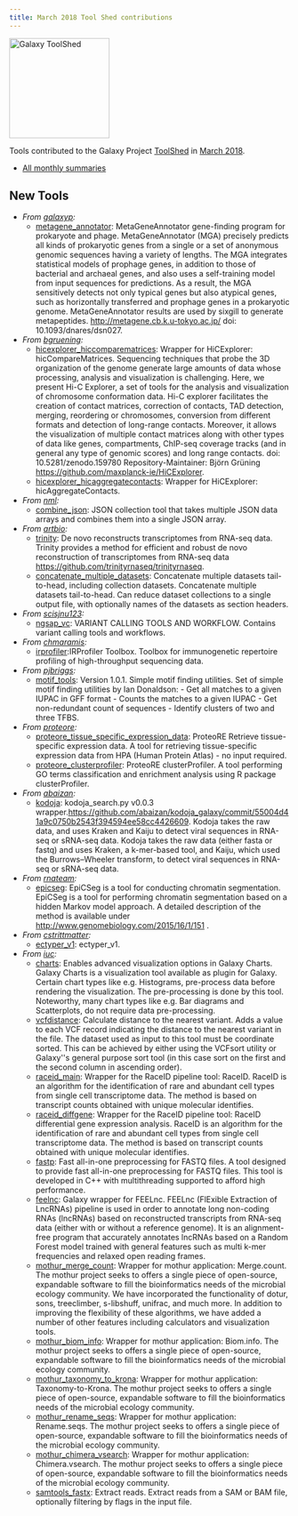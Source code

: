 ```yaml
---
title: March 2018 Tool Shed contributions
---
```


[<img class="pull-right" src="/src/images/galaxy-logos/galaxy-toolshed-300.png" alt="Galaxy ToolShed" width="180">](http://toolshed.g2.bx.psu.edu/)

Tools contributed to the Galaxy Project [ToolShed](http://toolshed.g2.bx.psu.edu/) in [March 2018](/src/galaxy-updates/2018-04/index.md).

* [All monthly summaries](/src/toolshed/contributions/index.md)

## New Tools

* *From [galaxyp](https://toolshed.g2.bx.psu.edu/view/galaxyp):*
   * [metagene_annotator](https://toolshed.g2.bx.psu.edu/view/galaxyp/metagene_annotator):  MetaGeneAnnotator gene-finding program for prokaryote and phage. MetaGeneAnnotator (MGA) precisely predicts all kinds of   prokaryotic genes from a single or a set of anonymous   genomic sequences having a variety of lengths.   The MGA integrates statistical models of prophage genes,   in addition to those of bacterial and archaeal genes,   and also uses a self-training model from input sequences   for predictions. As a result, the MGA sensitively detects   not only typical genes but also atypical genes, such as   horizontally transferred and prophage genes in a   prokaryotic genome.     MetaGeneAnnotator results are used by sixgill to generate   metapeptides.    http://metagene.cb.k.u-tokyo.ac.jp/    doi: 10.1093/dnares/dsn027.
* *From [bgruening](https://toolshed.g2.bx.psu.edu/view/bgruening):*
   * [hicexplorer_hiccomparematrices](https://toolshed.g2.bx.psu.edu/view/bgruening/hicexplorer_hiccomparematrices):  Wrapper for HiCExplorer: hicCompareMatrices. Sequencing techniques that probe the 3D organization of the genome generate large amounts of  data whose processing, analysis and visualization is challenging. Here, we present Hi-C Explorer,  a set of tools for the analysis and visualization of chromosome conformation data. Hi-C explorer  facilitates the creation of contact matrices, correction of contacts, TAD detection, merging,  reordering or chromosomes, conversion from different formats and detection of long-range contacts.  Moreover, it allows the visualization of multiple contact matrices along with other types of data  like genes, compartments, ChIP-seq coverage tracks (and in general any type of genomic scores) and long range contacts.    doi: 10.5281/zenodo.159780    Repository-Maintainer: Björn Grüning    https://github.com/maxplanck-ie/HiCExplorer.
   * [hicexplorer_hicaggregatecontacts](https://toolshed.g2.bx.psu.edu/view/bgruening/hicexplorer_hicaggregatecontacts):  Wrapper for HiCExplorer: hicAggregateContacts. 
* *From [nml](https://toolshed.g2.bx.psu.edu/view/nml):*
   * [combine_json](https://toolshed.g2.bx.psu.edu/view/nml/combine_json):  JSON collection tool that takes multiple JSON data arrays and combines them into a single JSON array. 
* *From [artbio](https://toolshed.g2.bx.psu.edu/view/artbio):*
   * [trinity](https://toolshed.g2.bx.psu.edu/view/artbio/trinity):  De novo reconstructs transcriptomes from RNA-seq data. Trinity provides a method for efficient and robust de novo reconstruction of transcriptomes from RNA-seq data    https://github.com/trinityrnaseq/trinityrnaseq.
   * [concatenate_multiple_datasets](https://toolshed.g2.bx.psu.edu/view/artbio/concatenate_multiple_datasets):  Concatenate multiple datasets tail-to-head, including collection datasets. Concatenate multiple datasets tail-to-head. Can reduce dataset collections to a single output file, with optionally names of the datasets as section headers.
* *From [scisjnu123](https://toolshed.g2.bx.psu.edu/view/scisjnu123):*
   * [ngsap_vc](https://toolshed.g2.bx.psu.edu/view/scisjnu123/ngsap_vc):  VARIANT CALLING TOOLS AND WORKFLOW. Contains variant calling tools and workflows.
* *From [chmaramis](https://toolshed.g2.bx.psu.edu/view/chmaramis):*
   * [irprofiler](https://toolshed.g2.bx.psu.edu/view/chmaramis/irprofiler):IRProfiler Toolbox. Toolbox for immunogenetic repertoire profiling of high-throughput sequencing data.
* *From [pjbriggs](https://toolshed.g2.bx.psu.edu/view/pjbriggs):*
   * [motif_tools](https://toolshed.g2.bx.psu.edu/view/pjbriggs/motif_tools): Version 1.0.1. Simple motif finding utilities. Set of simple motif finding utilities by Ian Donaldson:    - Get all matches to a given IUPAC in GFF format  - Counts the matches to a given IUPAC  - Get non-redundant count of sequences  - Identify clusters of two and three TFBS.
* *From [proteore](https://toolshed.g2.bx.psu.edu/view/proteore):*
   * [proteore_tissue_specific_expression_data](https://toolshed.g2.bx.psu.edu/view/proteore/proteore_tissue_specific_expression_data):  ProteoRE Retrieve tissue-specific expression data. A tool for retrieving tissue-specific expression data from HPA (Human Protein Atlas) - no input required.
   * [proteore_clusterprofiler](https://toolshed.g2.bx.psu.edu/view/proteore/proteore_clusterprofiler):  ProteoRE clusterProfiler. A tool performing GO terms classification and enrichment analysis using R package clusterProfiler.
* *From [abaizan](https://toolshed.g2.bx.psu.edu/view/abaizan):*
   * [kodoja](https://toolshed.g2.bx.psu.edu/view/abaizan/kodoja): kodoja_search.py v0.0.3 wrapper.https://github.com/abaizan/kodoja_galaxy/commit/55004d41a9c0750b2543f394594ee58cc4426609. Kodoja takes the raw data, and uses Kraken and Kaiju to detect viral sequences in RNA-seq or sRNA-seq data. Kodoja takes the raw data (either fasta or fastq) and uses Kraken, a k-mer-based tool, and Kaiju, which used the Burrows–Wheeler transform, to detect viral sequences in RNA-seq or sRNA-seq data.
* *From [rnateam](https://toolshed.g2.bx.psu.edu/view/rnateam):*
   * [epicseg](https://toolshed.g2.bx.psu.edu/view/rnateam/epicseg):  EpiCSeg is a tool for conducting chromatin segmentation. EpiCSeg is a tool for performing chromatin segmentation based on  a hidden Markov model approach.  A detailed description of the method is available under  http://www.genomebiology.com/2015/16/1/151 .
* *From [cstrittmatter](https://toolshed.g2.bx.psu.edu/view/cstrittmatter):*
   * [ectyper_v1](https://toolshed.g2.bx.psu.edu/view/cstrittmatter/ectyper_v1):  ectyper_v1. 
* *From [iuc](https://toolshed.g2.bx.psu.edu/view/iuc):*
   * [charts](https://toolshed.g2.bx.psu.edu/view/iuc/charts):  Enables advanced visualization options in Galaxy Charts. Galaxy Charts is a visualization tool available as plugin for Galaxy.  Certain chart types like e.g. Histograms, pre-process data before rendering the visualization.  The pre-processing is done by this tool. Noteworthy, many chart types like e.g. Bar diagrams and Scatterplots, do not require data pre-processing.
   * [vcfdistance](https://toolshed.g2.bx.psu.edu/view/iuc/vcfdistance):  Calculate distance to the nearest variant. Adds a value to each VCF record indicating the distance to the  nearest variant in the file.     The dataset used as input to this tool must be  coordinate sorted. This can be achieved by either using the VCFsort utility or Galaxy''s  general purpose sort tool (in this case sort on the first and the second column  in ascending order).
   * [raceid_main](https://toolshed.g2.bx.psu.edu/view/iuc/raceid_main):  Wrapper for the RaceID pipeline tool: RaceID. RaceID is an algorithm for the identification of rare and abundant cell types from single cell transcriptome data. The method is based on transcript counts obtained with unique molecular identifies.
   * [raceid_diffgene](https://toolshed.g2.bx.psu.edu/view/iuc/raceid_diffgene):  Wrapper for the RaceID pipeline tool: RaceID differential gene expression analysis. RaceID is an algorithm for the identification of rare and abundant cell types from single cell transcriptome data. The method is based on transcript counts obtained with unique molecular identifies.
   * [fastp](https://toolshed.g2.bx.psu.edu/view/iuc/fastp):  Fast all-in-one preprocessing for FASTQ files. A tool designed to provide fast all-in-one preprocessing for FASTQ files. This tool is developed in C++ with multithreading supported to afford high performance.
   * [feelnc](https://toolshed.g2.bx.psu.edu/view/iuc/feelnc):  Galaxy wrapper for FEELnc. FEELnc (FlExible Extraction of LncRNAs) pipeline is used in order to annotate long non-coding RNAs (lncRNAs) based on reconstructed transcripts from RNA-seq data (either with or without a reference genome). It is an alignment-free program that accurately annotates lncRNAs based on a Random Forest model trained with general features such as multi k-mer frequencies and relaxed open reading frames.
   * [mothur_merge_count](https://toolshed.g2.bx.psu.edu/view/iuc/mothur_merge_count):  Wrapper for mothur application: Merge.count. The mothur project seeks to offers a single piece of open-source, expandable software to fill the bioinformatics needs of the microbial ecology community.  We have incorporated the functionality of dotur, sons, treeclimber, s-libshuff, unifrac, and much more.  In addition to improving the flexibility of these algorithms, we have added a number of other features including calculators and visualization tools.
   * [mothur_biom_info](https://toolshed.g2.bx.psu.edu/view/iuc/mothur_biom_info):  Wrapper for mothur application: Biom.info. The mothur project seeks to offers a single piece of open-source, expandable software to fill the bioinformatics needs of the microbial ecology community.
   * [mothur_taxonomy_to_krona](https://toolshed.g2.bx.psu.edu/view/iuc/mothur_taxonomy_to_krona):  Wrapper for mothur application: Taxonomy-to-Krona. The mothur project seeks to offers a single piece of open-source, expandable software to fill the bioinformatics needs of the microbial ecology community.  
   * [mothur_rename_seqs](https://toolshed.g2.bx.psu.edu/view/iuc/mothur_rename_seqs):  Wrapper for mothur application: Rename.seqs. The mothur project seeks to offers a single piece of open-source, expandable software to fill the bioinformatics needs of the microbial ecology community.
   * [mothur_chimera_vsearch](https://toolshed.g2.bx.psu.edu/view/iuc/mothur_chimera_vsearch):  Wrapper for mothur application: Chimera.vsearch. The mothur project seeks to offers a single piece of open-source, expandable software to fill the bioinformatics needs of the microbial ecology community.  
   * [samtools_fastx](https://toolshed.g2.bx.psu.edu/view/iuc/samtools_fastx):  Extract reads. Extract reads from a SAM or BAM file, optionally filtering by flags in the  input file.



